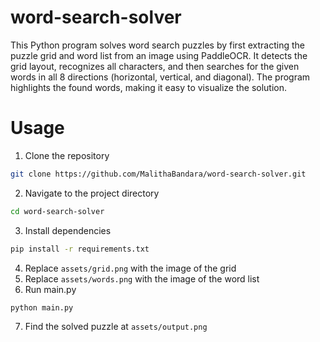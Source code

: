 # word-search-solver
This Python program solves word search puzzles by first extracting the puzzle grid and word list from an image using PaddleOCR. It detects the grid layout, recognizes all characters, and then searches for the given words in all 8 directions (horizontal, vertical, and diagonal). The program highlights the found words, making it easy to visualize the solution.

# Usage
1. Clone the repository
```bash
git clone https://github.com/MalithaBandara/word-search-solver.git
```
2. Navigate to the project directory
```bash
cd word-search-solver
```
3. Install dependencies
```bash
pip install -r requirements.txt
```
4. Replace `assets/grid.png` with the image of the grid
5. Replace `assets/words.png` with the image of the word list
6. Run main.py
```bash
python main.py
```
7. Find the solved puzzle at `assets/output.png`
